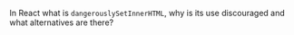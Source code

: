 In React what is `dangerouslySetInnerHTML`, why is its use discouraged and what alternatives are there?
